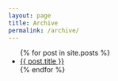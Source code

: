 ```yaml
---
layout: page
title: Archive
permalink: /archive/
---
```


<div class="archive">
    <ul>
        {% for post in site.posts %}
        <li>
            <a href="{{ post.url }}">{{ post.title }}</a>
        </li>
        {% endfor %}
    </ul>
</div>